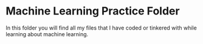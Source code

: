 # Machine Learning Practice Folder
In this folder you will find all my files that I have coded or tinkered with while learning about machine learning.
